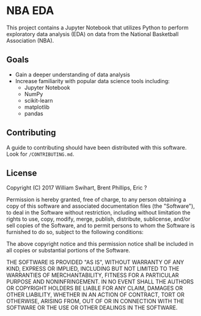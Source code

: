 # NBA EDA

This project contains a Jupyter Notebook that utilizes Python to perform
exploratory data analysis (EDA) on data from the National Basketball Association
(NBA).

## Goals

- Gain a deeper understanding of data analysis
- Increase familiarity with popular data science tools including:
    - Jupyter Notebook
    - NumPy
    - scikit-learn
    - matplotlib
    - pandas

## Contributing

A guide to contributing should have been distributed with this software. Look 
for `/CONTRIBUTING.md`.

## License

Copyright (C) 2017  William Swihart, Brent Phillips, Eric ?

Permission is hereby granted, free of charge, to any person obtaining a copy of
this software and associated documentation files (the "Software"), to deal in
the Software without restriction, including without limitation the rights to
use, copy, modify, merge, publish, distribute, sublicense, and/or sell copies
of the Software, and to permit persons to whom the Software is furnished to do
so, subject to the following conditions:

The above copyright notice and this permission notice shall be included in all
copies or substantial portions of the Software.

THE SOFTWARE IS PROVIDED "AS IS", WITHOUT WARRANTY OF ANY KIND, EXPRESS OR
IMPLIED, INCLUDING BUT NOT LIMITED TO THE WARRANTIES OF MERCHANTABILITY,
FITNESS FOR A PARTICULAR PURPOSE AND NONINFRINGEMENT. IN NO EVENT SHALL THE
AUTHORS OR COPYRIGHT HOLDERS BE LIABLE FOR ANY CLAIM, DAMAGES OR OTHER
LIABILITY, WHETHER IN AN ACTION OF CONTRACT, TORT OR OTHERWISE, ARISING FROM,
OUT OF OR IN CONNECTION WITH THE SOFTWARE OR THE USE OR OTHER DEALINGS IN THE 
SOFTWARE.

